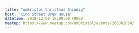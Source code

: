 ```yaml
---
title: "umBristol Christmas Shindig"
host: "King Street Brew House"
datetime: 2019-12-09 19:00:00 +0000
meetup: https://www.meetup.com/umBristol/events/266802050/
---
```

